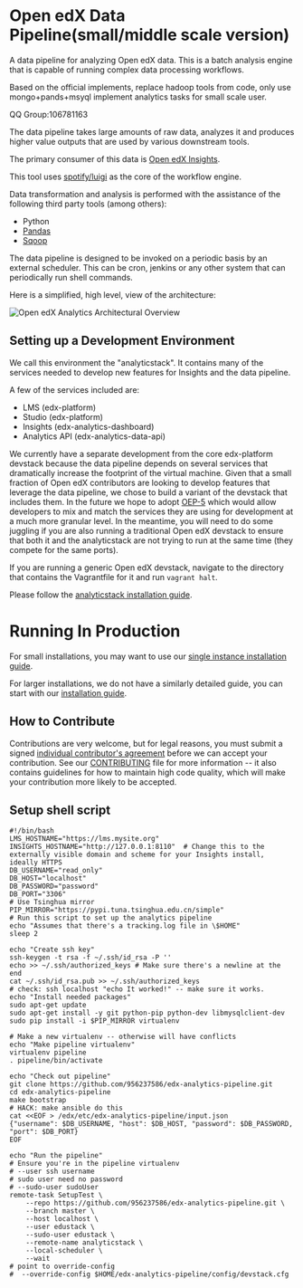 Open edX Data Pipeline(small/middle scale version)
======================
A data pipeline for analyzing Open edX data. This is a batch analysis engine that is capable of running complex data processing workflows.

Based on the official implements, replace hadoop tools from code, only use mongo+pands+msyql implement analytics tasks for small scale user.

QQ Group:106781163

The data pipeline takes large amounts of raw data, analyzes it and produces higher value outputs that are used by various downstream tools.

The primary consumer of this data is [Open edX Insights](http://edx.readthedocs.io/projects/edx-insights/en/latest/).

This tool uses [spotify/luigi](https://github.com/spotify/luigi) as the core of the workflow engine.

Data transformation and analysis is performed with the assistance of the following third party tools (among others):

* Python
* [Pandas](http://pandas.pydata.org/)
* [Sqoop](http://sqoop.apache.org/)

The data pipeline is designed to be invoked on a periodic basis by an external scheduler. This can be cron, jenkins or any other system that can periodically run shell commands.

Here is a simplified, high level, view of the architecture:

![Open edX Analytics Architectural Overview](http://edx.readthedocs.io/projects/edx-installing-configuring-and-running/en/latest/_images/Analytics_Pipeline.png)

Setting up a Development Environment
------------------------------------

We call this environment the "analyticstack". It contains many of the services needed to develop new features for Insights and the data pipeline.

A few of the services included are:

- LMS (edx-platform)
- Studio (edx-platform)
- Insights (edx-analytics-dashboard)
- Analytics API (edx-analytics-data-api)

We currently have a separate development from the core edx-platform devstack because the data pipeline depends on
several services that dramatically increase the footprint of the virtual machine. Given that a small fraction of
Open edX contributors are looking to develop features that leverage the data pipeline, we chose to build a variant of
the devstack that includes them. In the future we hope to adopt [OEP-5](https://github.com/edx/open-edx-proposals/blob/master/oeps/oep-0005.rst)
which would allow developers to mix and match the services they are using for development at a much more granular level.
In the meantime, you will need to do some juggling if you are also running a traditional Open edX devstack to ensure
that both it and the analyticstack are not trying to run at the same time (they compete for the same ports).

If you are running a generic Open edX devstack, navigate to the directory that contains the Vagrantfile for it and run `vagrant halt`.

Please follow the [analyticstack installation guide](http://edx.readthedocs.io/projects/edx-installing-configuring-and-running/en/latest/installation/analytics/index.html).

Running In Production
=====================

For small installations, you may want to use our [single instance installation guide](https://openedx.atlassian.net/wiki/display/OpenOPS/edX+Analytics+Installation).

For larger installations, we do not have a similarly detailed guide, you can start with our [installation guide](http://edx.readthedocs.io/projects/edx-installing-configuring-and-running/en/latest/insights/index.html).


How to Contribute
-----------------

Contributions are very welcome, but for legal reasons, you must submit a signed
[individual contributor's agreement](http://code.edx.org/individual-contributor-agreement.pdf)
before we can accept your contribution. See our
[CONTRIBUTING](https://github.com/edx/edx-platform/blob/master/CONTRIBUTING.rst)
file for more information -- it also contains guidelines for how to maintain
high code quality, which will make your contribution more likely to be accepted.

Setup shell script
-----------------

```
#!/bin/bash
LMS_HOSTNAME="https://lms.mysite.org"
INSIGHTS_HOSTNAME="http://127.0.0.1:8110"  # Change this to the externally visible domain and scheme for your Insights install, ideally HTTPS
DB_USERNAME="read_only"
DB_HOST="localhost"
DB_PASSWORD="password"
DB_PORT="3306"
# Use Tsinghua mirror
PIP_MIRROR="https://pypi.tuna.tsinghua.edu.cn/simple"
# Run this script to set up the analytics pipeline
echo "Assumes that there's a tracking.log file in \$HOME"
sleep 2

echo "Create ssh key"
ssh-keygen -t rsa -f ~/.ssh/id_rsa -P ''
echo >> ~/.ssh/authorized_keys # Make sure there's a newline at the end
cat ~/.ssh/id_rsa.pub >> ~/.ssh/authorized_keys
# check: ssh localhost "echo It worked!" -- make sure it works.
echo "Install needed packages"
sudo apt-get update
sudo apt-get install -y git python-pip python-dev libmysqlclient-dev
sudo pip install -i $PIP_MIRROR virtualenv

# Make a new virtualenv -- otherwise will have conflicts
echo "Make pipeline virtualenv"
virtualenv pipeline
. pipeline/bin/activate

echo "Check out pipeline"
git clone https://github.com/956237586/edx-analytics-pipeline.git
cd edx-analytics-pipeline
make bootstrap
# HACK: make ansible do this
cat <<EOF > /edx/etc/edx-analytics-pipeline/input.json
{"username": $DB_USERNAME, "host": $DB_HOST, "password": $DB_PASSWORD, "port": $DB_PORT}
EOF

echo "Run the pipeline"
# Ensure you're in the pipeline virtualenv
# --user ssh username
# sudo user need no password
# --sudo-user sudoUser
remote-task SetupTest \
    --repo https://github.com/956237586/edx-analytics-pipeline.git \
    --branch master \
    --host localhost \
    --user edustack \
    --sudo-user edustack \
    --remote-name analyticstack \
    --local-scheduler \
    --wait
# point to override-config
#  --override-config $HOME/edx-analytics-pipeline/config/devstack.cfg

```